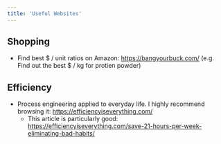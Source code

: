 ```yaml
---
title: 'Useful Websites'
---
```


## Shopping

- Find best $ / unit ratios on Amazon: https://bangyourbuck.com/ (e.g. Find out the best $ / kg for protien powder)

## Efficiency

- Process engineering applied to everyday life. I highly recommend browsing it: https://efficiencyiseverything.com/
  - This article is particularly good: https://efficiencyiseverything.com/save-21-hours-per-week-eliminating-bad-habits/